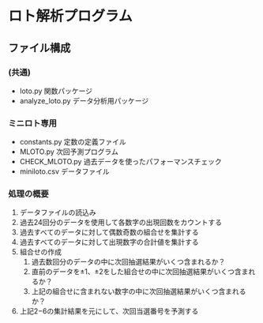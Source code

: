 # ロト解析プログラム

## ファイル構成

### (共通)

- loto.py
    関数パッケージ
- analyze_loto.py
    データ分析用パッケージ

### ミニロト専用

- constants.py
    定数の定義ファイル
- MLOTO.py
    次回予測プログラム
- CHECK_MLOTO.py
    過去データを使ったパフォーマンスチェック
- miniloto.csv
    データファイル

### 処理の概要

1. データファイルの読込み
2. 過去24回分のデータを使用して各数字の出現回数をカウントする
3. 過去すべてのデータに対して偶数奇数の組合せを集計する
4. 過去すべてのデータに対して出現数字の合計値を集計する
5. 組合せの作成
    1. 過去数回分のデータの中に次回抽選結果がいくつ含まれるか？
    2. 直前のデータを±1、±2をした組合せの中に次回抽選結果がいくつ含まれるか？
    3. 上記の組合せに含まれない数字の中に次回抽選結果がいくつ含まれるか？
6. 上記2−6の集計結果を元にして、次回当選番号を予測する

